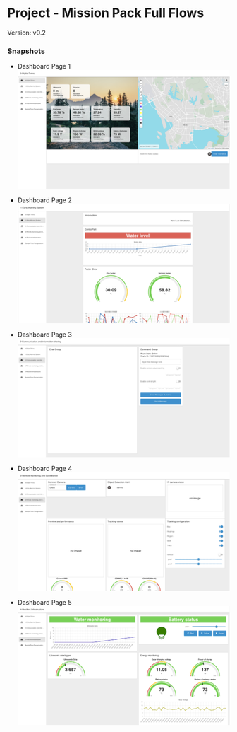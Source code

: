 # Project - Mission Pack Full Flows

Version: v0.2

### Snapshots

- Dashboard Page 1
![dashboard-1](./dashboard-snapshot-1.png)

- Dashboard Page 2
![dashboard-1](./dashboard-snapshot-2.png)

- Dashboard Page 3
![dashboard-1](./dashboard-snapshot-3.png)

- Dashboard Page 4
![dashboard-1](./dashboard-snapshot-4.png)

- Dashboard Page 5
![dashboard-1](./dashboard-snapshot-5.png)


